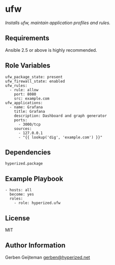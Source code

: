 ufw
=========

_Installs ufw, maintain application profiles and rules._

Requirements
------------

Ansible 2.5 or above is highly recommended.

Role Variables
--------------

    ufw_package_state: present
    ufw_firewall_state: enabled
    ufw_rules:
      - rule: allow
        port: 8080
        src: example.com
    ufw_applications:
      - name: Grafana
        title: Grafana
        description: Dashboard and graph generator
        ports:
          - 3000/tcp
        sources:
          - 127.0.0.1
          - "{{ lookup('dig', 'example.com') }}"
          
Dependencies
------------

    hyperized.package

Example Playbook
----------------

    - hosts: all
      become: yes
      roles:
        - role: hyperized.ufw

License
-------

MIT

Author Information
------------------

Gerben Geijteman <gerben@hyperized.net>
